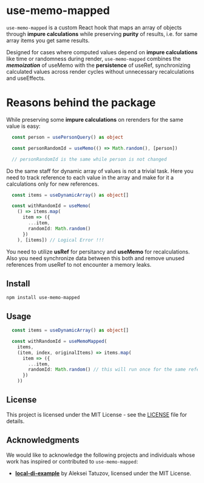 # use-memo-mapped

`use-memo-mapped` is a custom React hook that maps an array of objects through **impure calculations** while preserving **purity**
of results, i.e. for same array items you get same results.

Designed for cases where computed values depend on **impure calculations** like time or randomness during render, `use-memo-mapped` combines the ***memoization*** of useMemo with the **persistence** of useRef, synchronizing calculated values across render cycles without unnecessary recalculations and useEffects.

# Reasons behind the package

While preserving some **impure calculations** on rerenders for the same value is easy:
```typescript
  const person = usePersonQuery() as object

  const personRandomId = useMemo(() => Math.random(), [person])

  // personRandomId is the same while person is not changed
```

Do the same staff for dynamic array of values is not a trivial task. Here you need to track reference to each value in the array
and make for it a calculations only for new references.
```typescript
  const items = useDynamicArray() as object[]

  const withRandomId = useMemo(
    () => items.map(
      item => ({
        ...item,
        randomId: Math.random()
      })
    ), [items]) // Logical Error !!!
```
You need to utilize **usRef** for persitancy and **useMemo**
for recalculations. Also you need synchronize data between this both and remove unused references from
useRef to not encounter a memory leaks.

## Install

`npm install use-memo-mapped`

## Usage

```typescript
  const items = useDynamicArray() as object[]

  const withRandomId = useMemoMapped(
    items,
    (item, index, originalItems) => items.map(
      item => ({
        ...item,
        randomId: Math.random() // this will run once for the same references
      })
    ))
```

## License

This project is licensed under the MIT License - see the [LICENSE](./LICENSE) file for details.

## Acknowledgments

We would like to acknowledge the following projects and individuals whose work has inspired or contributed to `use-memo-mapped`:

  - **[local-di-example](https://github.com/LeshaTat/local-di-example)** by Aleksei Tatuzov, licensed under the MIT License.